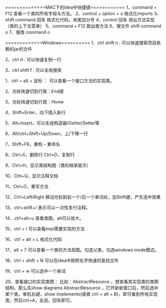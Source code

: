 ==============MAC下的Idea中快捷键============
1、command + F12 查看一个类的所有字段与方法。
2、control + option + o 格式化imports
3、shift command 回车  格式化代码，末尾加分号
4、control 回车 调出方法实现（类的上下文菜单）
5、command + F12 跳出类方法
6、搜文件 shift command o
7、搜类  command o



=============Windows==========
1、ctrl shift n : 可以快速搜索项目依赖的jar的文件

2、ctrl d : 可以快速复制一行

3、ctrl shift f : 可以全局搜索

1、ctrl + alt + 鼠标 ： 可以查看一个接口方法的实现类。

2、光标快速切到行尾：End键

3、光标快速切到行首：Home

4、Shift+Enter，向下插入新行

5、Alt+Insert，可以生成构造器/Getter/Setter等

6、Alt/ctrl+Shift+Up/Down，上/下移一行

7、Shift+F6，重构 – 重命名

8、Ctrl+X，删除行  Ctrl+D，复制行

9、Ctrl+H，显示类结构图（类的继承层次）

10、Ctrl+Q，显示注释文档

11、Ctrl+O，重写方法

12、Ctrl+Left/Right   移动光标到前一个/后一个单词处，加Shift键，产生选中效果

13、ctrl+shift+/ 表示可以一次性多行注释。

14、ctrl+alt+u 查看类图。alt可以放大。

15、ctrl + i 可以查看impl需要实现的方法

16、ctrl + alt + L 格式化代码

17、alt + 7 可以查看一个类的方法视图。勾选父类，勾选windows mode模式。

18、ctrl + shift + N 可以在idea中按照名字快速的查找文件

19、ctrl + w 可以选中一个单词

20、查看接口的实现类图：
比如：AbstractResource ，想查看其实现类的类图结构，那么先show diagrams AbstractResource ，打开新新窗口后，然后选中某个类，单机右键，show implements(或者 ctrl + alt + B)，即可看到所有实现类，然后ctrl+A，全选，回车即可。

